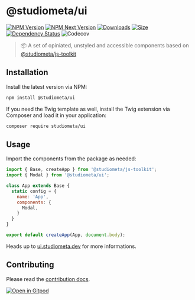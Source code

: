 # @studiometa/ui

[![NPM Version](https://img.shields.io/npm/v/@studiometa/ui.svg?style=flat&colorB=3e63dd&colorA=414853)](https://www.npmjs.com/package/@studiometa/ui/)
[![NPM Next Version](https://img.shields.io/npm/v/@studiometa/ui/next?style=flat&colorB=3e63dd&colorA=414853)](https://www.npmjs.com/package/@studiometa/ui/v/next)
[![Downloads](https://img.shields.io/npm/dm/@studiometa/ui?style=flat&colorB=3e63dd&colorA=414853)](https://www.npmjs.com/package/@studiometa/ui/)
[![Size](https://img.shields.io/bundlephobia/minzip/@studiometa/ui?style=flat&colorB=3e63dd&colorA=414853&label=size)](https://bundlephobia.com/package/@studiometa/ui)
[![Dependency Status](https://img.shields.io/librariesio/release/npm/@studiometa/ui?style=flat&colorB=3e63dd&colorA=414853)](https://david-dm.org/studiometa/js-toolkit)
![Codecov](https://img.shields.io/codecov/c/github/studiometa/ui?style=flat&colorB=3e63dd&colorA=414853)

> 📦 A set of opiniated, unstyled and accessible components based on [@studiometa/js-toolkit](https://github.com/studiometa/js-toolkit)

## Installation

Install the latest version via NPM:

```bash
npm install @studiometa/ui
```

If you need the Twig template as well, install the Twig extension via Composer and load it in your application:

```bash
composer require studiometa/ui
```

## Usage

Import the components from the package as needed:

```js
import { Base, createApp } from '@studiometa/js-toolkit';
import { Modal } from '@studiometa/ui';

class App extends Base {
  static config = {
    name: 'App',
    components: {
      Modal,
    }
  }
}

export default createApp(App, document.body);
```

Heads up to [ui.studiometa.dev](https://ui.studiometa.dev) for more informations.

## Contributing

Please read the [contribution docs](https://ui.studiometa.dev/-/guide/contributing/).

[![Open in Gitpod](https://gitpod.io/button/open-in-gitpod.svg)](https://gitpod.io/#https://github.com/studiometa/ui)
